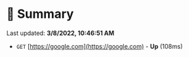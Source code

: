# 📖 Summary
Last updated: **3/8/2022, 10:46:51 AM**

- `GET` [https://google.com](https://google.com) - **Up** (108ms)
